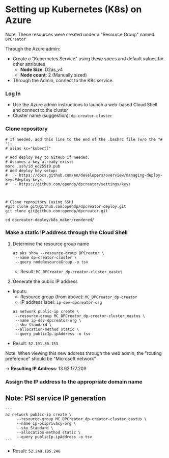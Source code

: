# Setting up Kubernetes (K8s) on Azure

Note: These resources were created under a "Resource Group" named `DPCreator`

Through the Azure admin:
- Create a "Kubernetes Service" using these specs and default values for other attributes
  - **Node Size**: D2as_v4
  - **Node count**: 2  (Manually sized)
- Through the Admin, connect to the K8s service.

### Log In

- Use the Azure admin instructions to launch a web-based Cloud Shell and connect to the cluster
- Cluster name (suggestion): `dp-creator-cluster`

### Clone repository

```
# If needed, add this line to the end of the .bashrc file (w/o the "# "):
# alias kc="kubectl"

# Add deploy key to GitHub if needed.
# Assumes a key already exists
more .ssh/id_ed25519.pub
# Add deploy key setup: 
#   - https://docs.github.com/en/developers/overview/managing-deploy-keys#deploy-keys
#   - https://github.com/opendp/dpcreator/settings/keys



# Clone repository (using SSH)
#git clone git@github.com:opendp/dpcreator-deploy.git
git clone git@github.com:opendp/dpcreator.git

cd dpcreator-deploy/k8s_maker/rendered/

```

### Make a static IP address through the Cloud Shell

1. Determine the resource group name
    ```
    az aks show --resource-group DPCreator \
     --name dp-creator-cluster \
     --query nodeResourceGroup -o tsv
    ```
    - Result: `MC_DPCreator_dp-creator-cluster_eastus`

2. Generate the public IP address
  - Inputs: 
    - Resource group (from above): `MC_DPCreator_dp-creator`
    - IP address label: `ip-dev-dpcreator-org`
    ```
    az network public-ip create \
     --resource-group MC_DPCreator_dp-creator-cluster_eastus \
     --name ip-dev-dpcreator-org \
     --sku Standard \
     --allocation-method static \
     --query publicIp.ipAddress -o tsv
    ```
  - Result: `52.191.30.153`

Note: When viewing this new address through the web admin, the "routing preference" should be "Microsoft network"

-> **Resulting IP Address**: 13.92.177.209

### Assign the IP address to the appropriate domain name



## Note: PSI service IP generation

    ```
    az network public-ip create \
         --resource-group MC_DPCreator_dp-creator-cluster_eastus \
         --name ip-psiprivacy-org \
         --sku Standard \
         --allocation-method static \
         --query publicIp.ipAddress -o tsv
    ```

  - Result: `52.249.185.246`
